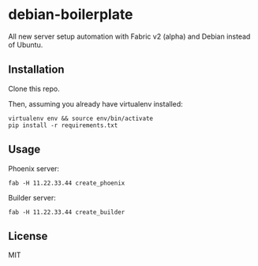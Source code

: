 # debian-boilerplate

All new server setup automation with Fabric v2 (alpha) and Debian instead of Ubuntu.


## Installation

Clone this repo.

Then, assuming you already have virtualenv installed:

```
virtualenv env && source env/bin/activate
pip install -r requirements.txt
```


## Usage

Phoenix server:

```
fab -H 11.22.33.44 create_phoenix
```

Builder server:

```
fab -H 11.22.33.44 create_builder
```


## License

MIT
